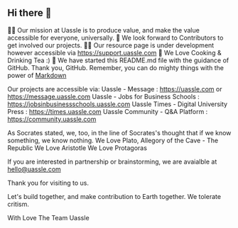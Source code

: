 ## Hi there 👋

🙋‍♀️ Our mission at Uassle is to produce value, and make the value accessible for everyone, universally.
🌈 We look forward to Contributors to get involved our projects.
👩‍💻 Our resource page is under development however accessible via https://support.uassle.com
🍿 We Love Cooking & Drinking Tea :)
🧙 We have started this README.md file with the guidance of GitHub. Thank you, GitHub. Remember, you can do mighty things with the power of [Markdown](https://docs.github.com/github/writing-on-github/getting-started-with-writing-and-formatting-on-github/basic-writing-and-formatting-syntax)

Our projects are accessible via:
  Uassle - Message                        : https://uassle.com or https://message.uassle.com
  Uassle - Jobs for Business Schools      : https://jobsinbusinessschools.uassle.com
  Uassle Times - Digital University Press : https://times.uassle.com
  Uassle Community - Q&A Platform         : https://community.uassle.com

As Socrates stated, we, too, in the line of Socrates's thought that if we know something, we know nothing.
We Love Plato, Allegory of the Cave - The Republic
We Love Aristotle
We Love Protagoras

If you are interested in partnership or brainstorming, we are avaialble at hello@uassle.com

Thank you for visiting to us.

Let's build together, and make contribution to Earth together. We tolerate critism.

With Love
The Team Uassle

